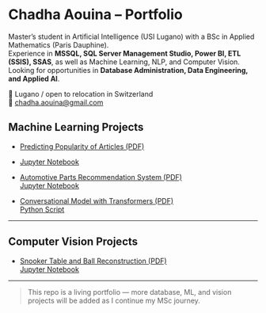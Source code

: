 # Chadha Aouina – Portfolio

Master’s student in Artificial Intelligence (USI Lugano) with a BSc in Applied Mathematics (Paris Dauphine).  
Experience in **MSSQL, SQL Server Management Studio, Power BI, ETL (SSIS), SSAS**, as well as Machine Learning, NLP, and Computer Vision.  
Looking for opportunities in **Database Administration, Data Engineering, and Applied AI**.

📍 Lugano / open to relocation in Switzerland  
📧 chadha.aouina@gmail.com  


##  Machine Learning Projects
- [Predicting Popularity of Articles (PDF)](./ml-projects/predicting-articles/Predicting%20Popularity%20of%20Articles.pdf)
- [Jupyter Notebook](./ml-projects/predicting-articles/Predicting%20Popularity%20of%20Articles.ipynb)  

- [Automotive Parts Recommendation System (PDF)](./ml-projects/recommender-system/rec.pdf)  
  [Jupyter Notebook](./ml-projects/recommender-system/rec.ipynb)  

- [Conversational Model with Transformers (PDF)](./ml-projects/conversational-transformer/Conversational%20model%20with%20Transformers.pdf)  
  [Python Script](./ml-projects/conversational-transformer/Conversational%20model%20with%20Transformers.py)  

---

## Computer Vision Projects
- [Snooker Table and Ball Reconstruction (PDF)](./vision-projects/snooker/snooker.pdf)  
  [Jupyter Notebook](./vision-projects/snooker/snooker.ipynb)  


---


> This repo is a living portfolio — more database, ML, and vision projects will be added as I continue my MSc journey.
